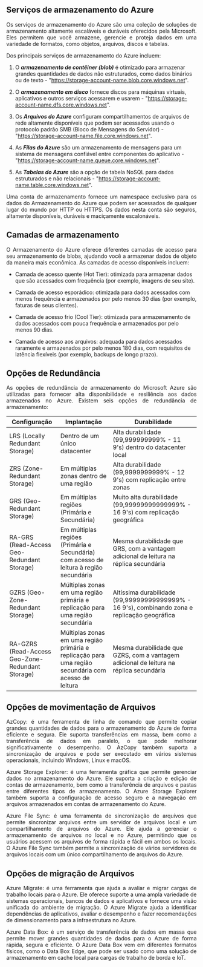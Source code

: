 ## Serviços de armazenamento do Azure

<p align="justify">Os serviços de armazenamento do Azure são uma coleção de soluções de armazenamento altamente escaláveis e duráveis oferecidos pela Microsoft. Eles permitem que você armazene, gerencie e proteja dados em uma variedade de formatos, como objetos, arquivos, discos e tabelas. </p>

<p align="justify"> Dos principais serviços de armazenamento do Azure incluem:</p>

1. O ***armazenamento de contêiner (blob)*** é otimizado para armazenar grandes quantidades de dados não estruturados, como dados binários ou de texto - "https://storage-account-name.blob.core.windows.net".
2. O ***armazenamento em disco*** fornece discos para máquinas virtuais, aplicativos e outros serviços acessarem e usarem - "https://storage-account-name.dfs.core.windows.net".

3. Os ***Arquivos do Azure*** configuram compartilhamentos de arquivos de rede altamente disponíveis que podem ser acessados usando o protocolo padrão SMB (Bloco de Mensagens do Servidor) - "https://storage-account-name.file.core.windows.net".

4. As ***Filas do Azure*** são um armazenamento de mensagens para um sistema de mensagens confiável entre componentes do aplicativo - "https://storage-account-name.queue.core.windows.net".

5. As ***Tabelas do Azure*** são a opção de tabela NoSQL para dados estruturados e não relacionais - "https://storage-account-name.table.core.windows.net".

<p align="justify">Uma conta de armazenamento fornece um namespace exclusivo para os dados do Armazenamento do Azure que podem ser acessados de qualquer lugar do mundo por HTTP ou HTTPS. Os dados nesta conta são seguros, altamente disponíveis, duráveis e maciçamente escalonáveis.</p>

## Camadas de armazenamento

<p align="justify">O Armazenamento do Azure oferece diferentes camadas de acesso para seu armazenamento de blobs, ajudando você a armazenar dados de objeto da maneira mais econômica. As camadas de acesso disponíveis incluem:</p>

- Camada de acesso quente (Hot Tier): otimizada para armazenar dados que são acessados com frequência (por exemplo, imagens de seu site).

- Camada de acesso esporádico: otimizada para dados acessados com menos frequência e armazenados por pelo menos 30 dias (por exemplo, faturas de seus clientes).

- Camada de acesso frio (Cool Tier): otimizada para armazenamento de dados acessados com pouca frequência e armazenados por pelo menos 90 dias.

- Camada de acesso aos arquivos: adequada para dados acessados raramente e armazenados por pelo menos 180 dias, com requisitos de latência flexíveis (por exemplo, backups de longo prazo).

## Opções de Redundância

<p align="justify">As opções de redundância de armazenamento do Microsoft Azure são utilizadas para fornecer alta disponibilidade e resiliência aos dados armazenados no Azure. Existem seis opções de redundância de armazenamento:</p>

| Configuração               | Implantação                       | Durabilidade                                            |
|----------------------------|-----------------------------------|---------------------------------------------------------|
| LRS (Locally Redundant Storage) | Dentro de um único datacenter       | Alta durabilidade (99,999999999% - 11 9's) dentro do datacenter local |
| ZRS (Zone-Redundant Storage)    | Em múltiplas zonas dentro de uma região | Alta durabilidade (99,9999999999% - 12 9's) com replicação entre zonas  |
| GRS (Geo-Redundant Storage)     | Em múltiplas regiões (Primária e Secundária) | Muito alta durabilidade (99,99999999999999% - 16 9's) com replicação geográfica |
| RA-GRS (Read-Access Geo-Redundant Storage) | Em múltiplas regiões (Primária e Secundária) com acesso de leitura à região secundária | Mesma durabilidade que GRS, com a vantagem adicional de leitura na réplica secundária |
| GZRS (Geo-Zone-Redundant Storage) | Múltiplas zonas em uma região primária e replicação para uma região secundária | Altíssima durabilidade (99,99999999999999% - 16 9's), combinando zona e replicação geográfica |
| RA-GZRS (Read-Access Geo-Zone-Redundant Storage) | Múltiplas zonas em uma região primária e replicação para uma região secundária com acesso de leitura | Mesma durabilidade que GZRS, com a vantagem adicional de leitura na réplica secundária |

## Opções de movimentação de Arquivos

<p align="justify">AzCopy: é uma ferramenta de linha de comando que permite copiar grandes quantidades de dados para o armazenamento do Azure de forma eficiente e segura. Ele suporta transferências em massa, bem como a transferência de dados em paralelo, o que pode melhorar significativamente o desempenho. O AzCopy também suporta a sincronização de arquivos e pode ser executado em vários sistemas operacionais, incluindo Windows, Linux e macOS.</p>

<p align="justify">Azure Storage Explorer: é uma ferramenta gráfica que permite gerenciar dados no armazenamento do Azure. Ele suporta a criação e edição de contas de armazenamento, bem como a transferência de arquivos e pastas entre diferentes tipos de armazenamento. O Azure Storage Explorer também suporta a configuração de acesso seguro e a navegação em arquivos armazenados em contas de armazenamento do Azure.
</p>

<p align="justify">Azure File Sync: é uma ferramenta de sincronização de arquivos que permite sincronizar arquivos entre um servidor de arquivos local e um compartilhamento de arquivos do Azure. Ele ajuda a gerenciar o armazenamento de arquivos no local e no Azure, permitindo que os usuários acessem os arquivos de forma rápida e fácil em ambos os locais. O Azure File Sync também permite a sincronização de vários servidores de arquivos locais com um único compartilhamento de arquivos do Azure.</p>

## Opções de migração de Arquivos

<p align="justify">Azure Migrate: é uma ferramenta que ajuda a avaliar e migrar cargas de trabalho locais para o Azure. Ele oferece suporte a uma ampla variedade de sistemas operacionais, bancos de dados e aplicativos e fornece uma visão unificada do ambiente de migração. O Azure Migrate ajuda a identificar dependências de aplicativos, avaliar o desempenho e fazer recomendações de dimensionamento para a infraestrutura no Azure.</p>

<p align="justify">Azure Data Box: é um serviço de transferência de dados em massa que permite mover grandes quantidades de dados para o Azure de forma rápida, segura e eficiente. O Azure Data Box vem em diferentes formatos físicos, como o Data Box Edge, que pode ser usado como uma solução de armazenamento em cache local para cargas de trabalho de borda e IoT.</p>